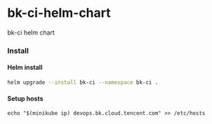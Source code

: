 # bk-ci-helm-chart
bk-ci helm chart

### Install

#### Helm install
```bash
helm upgrade --install bk-ci --namespace bk-ci .
```

#### Setup hosts
```
echo "$(minikube ip) devops.bk.cloud.tencent.com" >> /etc/hosts
```